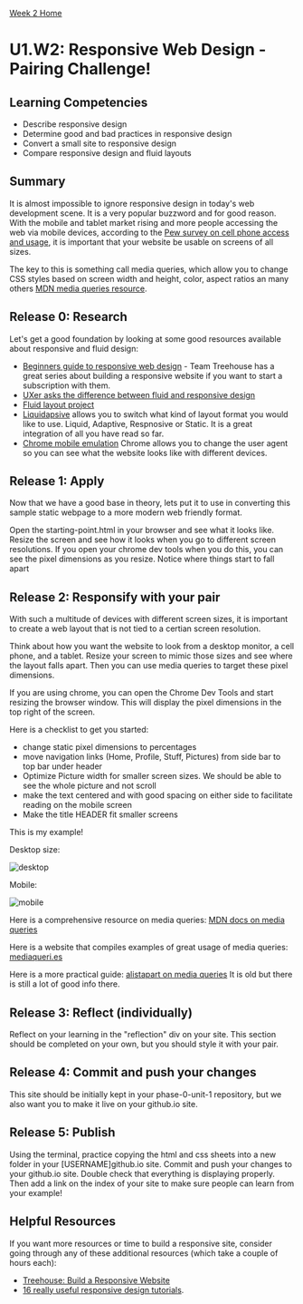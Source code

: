 [Week 2 Home](../)

# U1.W2: Responsive Web Design - Pairing Challenge!

## Learning Competencies
- Describe responsive design
- Determine good and bad practices in responsive design
- Convert a small site to responsive design
- Compare responsive design and fluid layouts


## Summary

It is almost impossible to ignore responsive design in today's web development scene. It is a very popular buzzword and for good reason. With the mobile and tablet market rising and more people accessing the web via mobile devices, according to the [Pew survey on cell phone access and usage](http://www.pewinternet.org/fact-sheets/mobile-technology-fact-sheet/), it is important that your website be usable on screens of all sizes.

The key to this is something call media queries, which allow you to change CSS styles based on screen width and height, color, aspect ratios an many others [MDN media queries resource](https://developer.mozilla.org/en-US/docs/Web/Guide/CSS/Media_queries).


## Release 0: Research

Let's get a good foundation by looking at some good resources available about responsive and fluid design:

- [Beginners guide to responsive web design](http://blog.teamtreehouse.com/beginners-guide-to-responsive-web-design) - Team Treehouse has a great series about building a responsive website if you want to start a subscription with them.
- [UXer asks the difference between fluid and responsive design](http://ux.stackexchange.com/questions/24406/what-is-the-exact-difference-between-fluid-and-responsive-design)
- [Fluid layout project](http://www.creativebloq.com/css3/create-fluid-layouts-html5-and-css3-3142768)
- [Liquidapsive](http://liquidapsive.com/) allows you to switch what kind of layout format you would like to use. Liquid, Adaptive, Respnosive or Static. It is a great integration of all you have read so far.
- [Chrome mobile emulation](https://developer.chrome.com/devtools/docs/mobile-emulation) Chrome allows you to change the user agent so you can see what the website looks like with different devices.

## Release 1: Apply

Now that we have a good base in theory, lets put it to use in converting this sample static webpage to a more modern web friendly format.

Open the starting-point.html in your browser and see what it looks like. Resize the screen and see how it looks when you go to different screen resolutions. If you open your chrome dev tools when you do this, you can see the pixel dimensions as you resize. Notice where things start to fall apart

## Release 2: Responsify with your pair

With such a multitude of devices with different screen sizes, it is important to create a web layout that is not tied to a certian screen resolution.

Think about how you want the website to look from a desktop monitor, a cell phone, and a tablet. Resize your screen to mimic those sizes and see where the layout falls apart. Then you can use media queries to target these pixel dimensions.

If you are using chrome, you can open the Chrome Dev Tools and start resizing the browser window. This will display the pixel dimensions in the top right of the screen.

Here is a checklist to get you started:

  - change static pixel dimensions to percentages
  - move navigation links (Home, Profile, Stuff, Pictures) from side bar to top bar under header
  - Optimize Picture width for smaller screen sizes. We should be able to see the whole picture and not scroll
  - make the text centered and with good spacing on either side to facilitate reading on the mobile screen
  - Make the title HEADER fit smaller screens

This is my example!

Desktop size:

![desktop](http://i.imgur.com/ICS4jYi.png)

Mobile:

![mobile](http://i.imgur.com/78f8fF3.png)



Here is a comprehensive resource on media queries: [MDN docs on media queries](https://developer.mozilla.org/en-US/docs/Web/Guide/CSS/Media_queries)

Here is a website that compiles examples of great usage of media queries: [mediaqueri.es](http://mediaqueri.es/)

Here is a more practical guide: [alistapart on media queries](http://alistapart.com/article/responsive-web-design) It is old but there is still a lot of good info there.

## Release 3: Reflect (individually)
Reflect on your learning in the "reflection" div on your site. This section should be completed on your own, but you should style it with your pair.

## Release 4: Commit and push your changes
This site should be initially kept in your phase-0-unit-1 repository, but we also want you to make it live on your github.io site.

## Release 5: Publish
Using the terminal, practice copying the html and css sheets into a new folder in your [USERNAME]github.io site. Commit and push your changes to your github.io site. Double check that everything is displaying  properly. Then add a link on the index of your site to make sure people can learn from your example!

## Helpful Resources
If you want more resources or time to build a responsive site, consider going through any of these additional resources (which take a couple of hours each):
- [Treehouse: Build a Responsive Website](http://teamtreehouse.com/library/build-a-responsive-website)
- [16 really useful responsive design tutorials](http://www.creativebloq.com/netmag/16-really-useful-responsive-design-tutorials-71410085).



